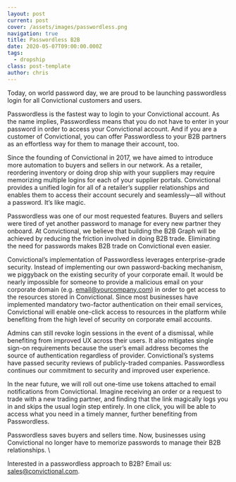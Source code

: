 ```yaml
---
layout: post
current: post
cover: /assets/images/passwordless.png
navigation: true
title: Passwordless B2B
date: 2020-05-07T09:00:00.000Z
tags:
  - dropship
class: post-template
author: chris
---
```

Today, on world password day, we are proud to be launching passwordless login for all Convictional customers and users. 

Passwordless is the fastest way to login to your Convictional account. As the name implies, Passwordless means that you do not have to enter in your password in order to access your Convictional account. And if you are a customer of Convictional, you can offer Passwordless to your B2B partners as an effortless way for them to manage their account, too. 

Since the founding of Convictional in 2017, we have aimed to introduce more automation to buyers and sellers in our network. As a retailer, reordering inventory or doing drop ship with your suppliers may require memorizing multiple logins for each of your supplier portals. Convictional provides a unified login for all of a retailer’s supplier relationships and enables them to access their account securely and seamlessly—all without a password. It’s like magic. 

Passwordless was one of our most requested features. Buyers and sellers were tired of yet another password to manage for every new partner they onboard. At Convictional, we believe that building the B2B Graph will be achieved by reducing the friction involved in doing B2B trade. Eliminating the need for passwords makes B2B trade on Convictional even easier. 

Convictional’s implementation of Passwordless leverages enterprise-grade security. Instead of implementing our own password-backing mechanism, we piggyback on the existing security of your corporate email. It would be nearly impossible for someone to provide a malicious email on your corporate domain (e.g. [email@yourcompany.com](mailto:email@seller.com)) in order to get access to the resources stored in Convictional. Since most businesses have implemented mandatory two-factor authentication on their email services, Convictional will enable one-click access to resources in the platform while benefiting from the high level of security on corporate email accounts. 

Admins can still revoke login sessions in the event of a dismissal, while benefiting from improved UX across their users. It also mitigates single sign-on requirements because the user’s email address becomes the source of authentication regardless of provider. Convictional’s systems have passed security reviews of publicly-traded companies. Passwordless continues our commitment to security and improved user experience. 

In the near future, we will roll out one-time use tokens attached to email notifications from Convictional. Imagine receiving an order or a request to trade with a new trading partner, and finding that the link magically logs you in and skips the usual login step entirely. In one click, you will be able to access what you need in a timely manner, further benefiting from Passwordless.

Passwordless saves buyers and sellers time. Now, businesses using Convictional no longer have to memorize passwords to manage their B2B relationships.  \

Interested in a passwordless approach to B2B? Email us: [sales@convictional.com](mailto:sales@convictional.com). 
